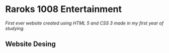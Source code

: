 # Raroks 1008 Entertainment

*First ever website created using HTML 5 and CSS 3 made in my first year of studying.*


## Website Desing